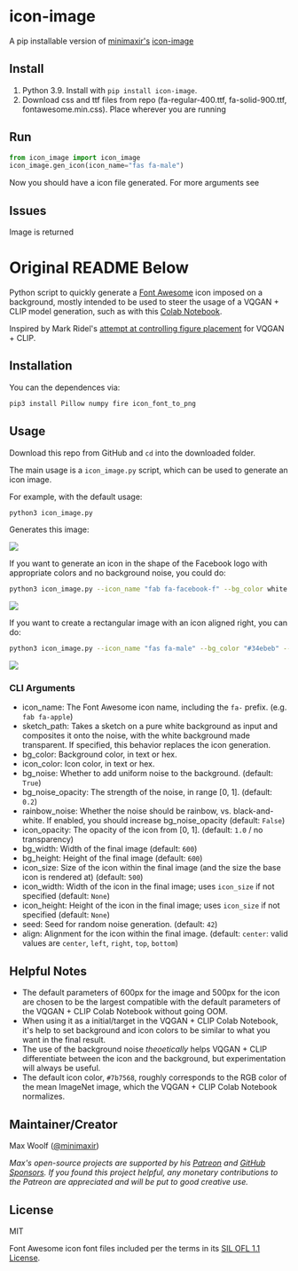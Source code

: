 # icon-image

A pip installable version of [minimaxir's](https://github.com/minimaxir) [icon-image](https://github.com/minimaxir/icon-image) 

## Install 
1. Python 3.9. Install with `pip install icon-image`.
1. Download css and ttf files from repo (fa-regular-400.ttf, fa-solid-900.ttf, fontawesome.min.css). Place wherever you are running

## Run
```python
from icon_image import icon_image
icon_image.gen_icon(icon_name="fas fa-male")
```
Now you should have a icon file generated. For more arguments see 
## Issues
Image is returned 

# Original README Below
Python script to quickly generate a [Font Awesome](https://fontawesome.com/) icon imposed on a background, mostly intended to be used to steer the usage of a VQGAN + CLIP model generation, such as with this [Colab Notebook](https://colab.research.google.com/drive/1Foi0mCSE6NrW9oI3Fhni7158Krz4ZXdH?usp=sharing).

Inspired by Mark Ridel's [attempt at controlling figure placement](https://twitter.com/mark_riedl/status/1421282588791132161) for VQGAN + CLIP.

## Installation

You can the dependences via:

```sh
pip3 install Pillow numpy fire icon_font_to_png
```

## Usage

Download this repo from GitHub and `cd` into the downloaded folder.

The main usage is a `icon_image.py` script, which can be used to generate an icon image.

For example, with the default usage:

```sh
python3 icon_image.py
```

Generates this image:

![](demo1.png)

If you want to generate an icon in the shape of the Facebook logo with appropriate colors and no background noise, you could do:

```sh
python3 icon_image.py --icon_name "fab fa-facebook-f" --bg_color white --icon_color "#4267B2" --bg_noise False
```

![](demo2.png)

If you want to create a rectangular image with an icon aligned right, you can do:

```sh
python3 icon_image.py --icon_name "fas fa-male" --bg_color "#34ebeb" --bg_width 480 --bg_height 360 --icon_size 300 --align "right"
```

![](demo3.png)

### CLI Arguments

- icon_name: The Font Awesome icon name, including the `fa-` prefix. (e.g. `fab fa-apple`)
- sketch_path: Takes a sketch on a pure white background as input and composites it onto the noise, with the white background made transparent. If specified, this behavior replaces the icon generation.
- bg_color: Background color, in text or hex.
- icon_color: Icon color, in text or hex.
- bg_noise: Whether to add uniform noise to the background. (default: `True`)
- bg_noise_opacity: The strength of the noise, in range [0, 1]. (default: `0.2`)
- rainbow_noise: Whether the noise should be rainbow, vs. black-and-white. If enabled, you should increase bg_noise_opacity (default: `False`)
- icon_opacity: The opacity of the icon from [0, 1]. (default: `1.0` / no transparency)
- bg_width: Width of the final image (default: `600`)
- bg_height: Height of the final image (default: `600`)
- icon_size: Size of the icon within the final image (and the size the base icon is rendered at) (default: `500`)
- icon_width: Width of the icon in the final image; uses `icon_size` if not specified (default: `None`)
- icon_height: Height of the icon in the final image; uses `icon_size` if not specified (default: `None`)
- seed: Seed for random noise generation. (default: `42`)
- align: Alignment for the icon within the final image. (default: `center`: valid values are `center`, `left`, `right`, `top`, `bottom`)

## Helpful Notes

- The default parameters of 600px for the image and 500px for the icon are chosen to be the largest compatible with the default parameters of the VQGAN + CLIP Colab Notebook without going OOM.
- When using it as a initial/target in the VQGAN + CLIP Colab Notebook, it's help to set background and icon colors to be similar to what you want in the final result.
- The use of the background noise _theoetically_ helps VQGAN + CLIP differentiate between the icon and the background, but experimentation will always be useful.
- The default icon color, `#7b7568`, roughly corresponds to the RGB color of the mean ImageNet image, which the VQGAN + CLIP Colab Notebook normalizes.

## Maintainer/Creator

Max Woolf ([@minimaxir](https://minimaxir.com))

_Max's open-source projects are supported by his [Patreon](https://www.patreon.com/minimaxir) and [GitHub Sponsors](https://github.com/sponsors/minimaxir). If you found this project helpful, any monetary contributions to the Patreon are appreciated and will be put to good creative use._

## License

MIT

Font Awesome icon font files included per the terms in its [SIL OFL 1.1 License](https://scripts.sil.org/cms/scripts/page.php?site_id=nrsi&id=OFL).
